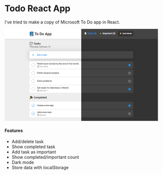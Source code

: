 # Todo React App

I've tried to make a copy of Microsoft To Do app in React.

![My Image](./public/img.jpg)

#### Features

- Add/delete task
- Show completed task
- Add task as important
- Show completed/important count
- Dark mode
- Store data with localStorage
